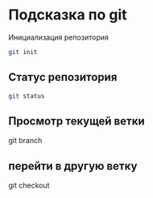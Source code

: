 # Подсказка по git

Инициализация репозитория

```sh
git init
```

## Статус репозитория

```sh
git status
```
## Просмотр текущей ветки

git branch 

## перейти в другую ветку

git checkout